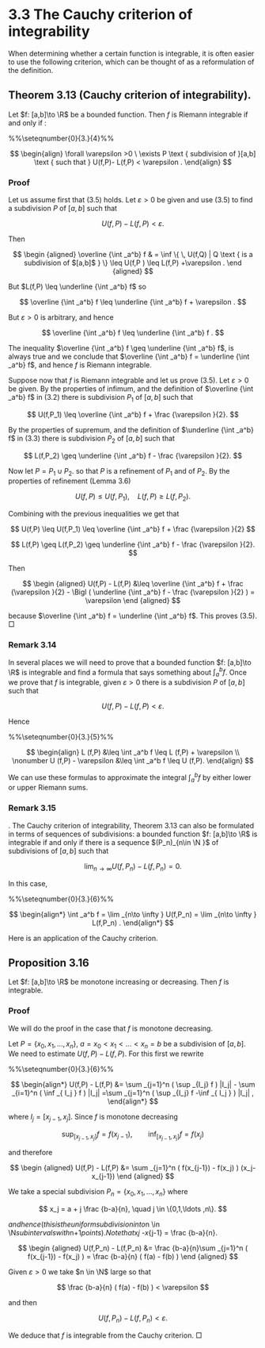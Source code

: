 # 3.3 The Cauchy criterion of integrability

When determining whether a certain function is integrable, it is often easier to use the following criterion, which can be thought of as a reformulation of the definition.

## Theorem 3.13 (Cauchy criterion of integrability).

Let $f: [a,b]\to \R$ be a bounded function. Then $f$ is Riemann integrable if and only if :

%%\seteqnumber{0}{3.}{4}%%

$$
\begin{align} \forall \varepsilon >0 \ \exists P \text { subdivision of }[a,b] \text { such that } U(f,P)- L(f,P) < \varepsilon . \end{align}
$$

### Proof

Let us assume first that (3.5) holds. Let $\varepsilon >0$ be given and use (3.5) to find a subdivision $P$ of $[a,b]$ such that

$$
U(f,P)- L(f,P) < \varepsilon .
$$

Then

$$
\begin {aligned} \overline {\int _a^b} f & = \inf \{ \, U(f,Q) | Q \text { is a subdivision of $[a,b]$ } \} \leq U(f,P ) \leq L(f,P) +\varepsilon . \end {aligned}
$$

But $L(f,P) \leq \underline {\int _a^b} f$ so

$$
\overline {\int _a^b} f \leq \underline {\int _a^b} f + \varepsilon .
$$

But $\varepsilon >0$ is arbitrary, and hence

$$
\overline {\int _a^b} f \leq \underline {\int _a^b} f .
$$

The inequality $\overline {\int _a^b} f \geq \underline {\int _a^b} f$, is always true and we conclude that $\overline {\int _a^b} f = \underline {\int _a^b} f$, and hence $f$ is Riemann integrable.

Suppose now that $f$ is Riemann integrable and let us prove (3.5). Let $\varepsilon >0$ be given. By the properties of infimum, and the definition of $\overline {\int _a^b} f$ in (3.2) there is subdivision $P_1$ of $[a,b]$ such that

$$
U(f,P_1) \leq \overline {\int _a^b} f + \frac {\varepsilon }{2}.
$$

By the properties of supremum, and the definition of $\underline {\int _a^b} f$ in (3.3) there is subdivision $P_2$ of $[a,b]$ such that

$$
L(f,P_2) \geq \underline {\int _a^b} f - \frac {\varepsilon }{2}.
$$

Now let $P = P_1 \cup P_2$. so that $P$ is a refinement of $P_1$ and of $P_2$. By the properties of refinement (Lemma 3.6)

$$
U(f,P) \leq U(f,P_1) , \quad L(f,P) \geq L(f,P_2) .
$$

Combining with the previous inequalities we get that

$$
U(f,P) \leq U(f,P_1) \leq \overline {\int _a^b} f + \frac {\varepsilon }{2}
$$

$$
L(f,P) \geq L(f,P_2) \geq \underline {\int _a^b} f - \frac {\varepsilon }{2}.
$$

Then

$$
\begin {aligned} U(f,P) - L(f,P) &\leq \overline {\int _a^b} f + \frac {\varepsilon }{2} - \Bigl ( \underline {\int _a^b} f - \frac {\varepsilon }{2} ) = \varepsilon \end {aligned}
$$

because $\overline {\int _a^b} f = \underline {\int _a^b} f$. This proves (3.5). □

### Remark 3.14

In several places we will need to prove that a bounded function $f: [a,b]\to \R$ is integrable and find a formula that says something about $\int _a^b f$. Once we prove that $f$ is integrable, given $\varepsilon >0$ there is a subdivision $P$ of $[a,b]$ such that

$$
U(f,P) - L(f,P) < \varepsilon .
$$

Hence

%%\seteqnumber{0}{3.}{5}%%

$$
\begin{align} L (f,P) &\leq \int _a^b f \leq L (f,P) + \varepsilon \\ \nonumber U (f,P) - \varepsilon &\leq \int _a^b f \leq U (f,P). \end{align}
$$

We can use these formulas to approximate the integral $\int _a^b f$ by either lower or upper Riemann sums.

### Remark 3.15

. The Cauchy criterion of integrability, Theorem 3.13 can also be formulated in terms of sequences of subdivisions: a bounded function $f: [a,b]\to \R$ is integrable if and only if there is a sequence $(P_n)_{n\in \N }$ of subdivisions of $[a,b]$ such that

$$
\lim _{n\to \infty } U(f,P_n) - L(f,P_n) = 0.
$$

In this case,

%%\seteqnumber{0}{3.}{6}%%

$$
\begin{align*} \int _a^b f = \lim _{n\to \infty } U(f,P_n) = \lim _{n\to \infty } L(f,P_n) . \end{align*}
$$

Here is an application of the Cauchy criterion.

## Proposition 3.16

Let $f: [a,b]\to \R$ be monotone increasing or decreasing. Then $f$ is integrable.

### Proof

We will do the proof in the case that $f$ is monotone decreasing.

Let $P = \{ x_0, x_1,\ldots ,x_n\}$, $a= x_0<x_1<\ldots < x_n=b$ be a subdivision of $[a,b]$. We need to estimate $U(f,P) - L(f,P)$. For this first we rewrite

%%\seteqnumber{0}{3.}{6}%%

$$
\begin{align*} U(f,P) - L(f,P) &= \sum _{j=1}^n ( \sup _{I_j} f ) |I_j| - \sum _{i=1}^n ( \inf _{ I_j } f ) |I_j| =\sum _{j=1}^n ( \sup _{I_j} f -\inf _{ I_j } ) |I_j| , \end{align*}
$$

where $I_j = [x_{j-1},x_j]$. Since $f$ is monotone decreasing

$$
\sup _{[x_{j-1},x_j]} f = f(x_{j-1}) , \qquad \inf _{[x_{j-1},x_j]} f = f(x_j)
$$

and therefore

$$
\begin {aligned} U(f,P) - L(f,P) &= \sum _{j=1}^n ( f(x_{j-1}) - f(x_j) ) (x_j-x_{j-1}) \end {aligned}
$$

We take a special subdivision $P_n = \{x_0, x_1, \ldots , x_n\}$ where

$$
x_j = a + j \frac {b-a}{n}, \quad j \in \{0,1,\ldots ,n\}.
$$

$and hence (this is the uniform subdivision into$n \in \N$subintervals with$n+1$points). Note that$x*j -x*{j-1} = \frac {b-a}{n}.

$$
\begin {aligned} U(f,P_n) - L(f,P_n) &= \frac {b-a}{n}\sum _{j=1}^n ( f(x_{j-1}) - f(x_j) ) = \frac {b-a}{n} ( f(a) - f(b) ) \end {aligned}
$$

Given $\varepsilon >0$ we take $n \in \N$ large so that

$$
\frac {b-a}{n} ( f(a) - f(b) ) < \varepsilon
$$

and then

$$
U(f,P_n) - L(f,P_n) < \varepsilon .
$$

We deduce that $f$ is integrable from the Cauchy criterion. □
